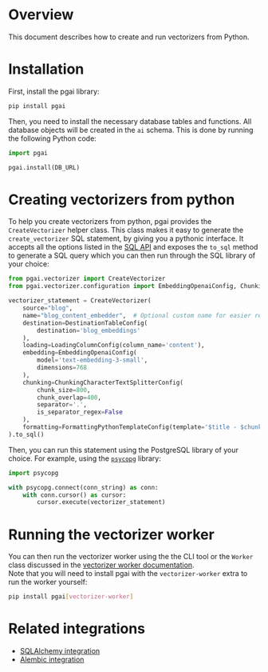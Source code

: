 
# Overview

This document describes how to create and run vectorizers from Python.

# Installation

First, install the pgai library:
```bash
pip install pgai
```

Then, you need to install the necessary database tables and functions. All database objects will be created in the `ai` schema. This is done by running the following Python code:

```python
import pgai

pgai.install(DB_URL)
```

# Creating vectorizers from python

To help you create vectorizers from python, pgai provides the `CreateVectorizer` helper class. This class makes it easy to generate the `create_vectorizer` SQL statement, by giving you a pythonic interface.
It accepts all the options listed in the [SQL API](/docs/vectorizer/api-reference.md) and exposes the `to_sql`
method to generate a SQL query which you can then run through the SQL library of your choice:

```python
from pgai.vectorizer import CreateVectorizer
from pgai.vectorizer.configuration import EmbeddingOpenaiConfig, ChunkingCharacterTextSplitterConfig, FormattingPythonTemplateConfig, LoadingColumnConfig, DestinationTableConfig

vectorizer_statement = CreateVectorizer(
    source="blog",
    name="blog_content_embedder",  # Optional custom name for easier reference
    destination=DestinationTableConfig(
        destination='blog_embeddings'
    ),
    loading=LoadingColumnConfig(column_name='content'),
    embedding=EmbeddingOpenaiConfig(
        model='text-embedding-3-small',
        dimensions=768
    ),
    chunking=ChunkingCharacterTextSplitterConfig(
        chunk_size=800,
        chunk_overlap=400,
        separator='.',
        is_separator_regex=False
    ),
    formatting=FormattingPythonTemplateConfig(template='$title - $chunk')
).to_sql()
```

Then, you can run this statement using the PostgreSQL library of your choice. For example, using the [`psycopg`](https://www.psycopg.org/psycopg3/docs/) library:

```python
import psycopg

with psycopg.connect(conn_string) as conn:
    with conn.cursor() as cursor:
        cursor.execute(vectorizer_statement)
```

# Running the vectorizer worker

You can then run the vectorizer worker using the the CLI tool or the `Worker` class discussed in the [vectorizer worker documentation](/docs/vectorizer/worker.md).  
Note that you will need to install pgai with the `vectorizer-worker` extra to run the worker yourself:

```bash
pip install pgai[vectorizer-worker]
```

# Related integrations

- [SQLAlchemy integration](/docs/vectorizer/sqlalchemy-integration.md)
- [Alembic integration](/docs/vectorizer/alembic-integration.md)

